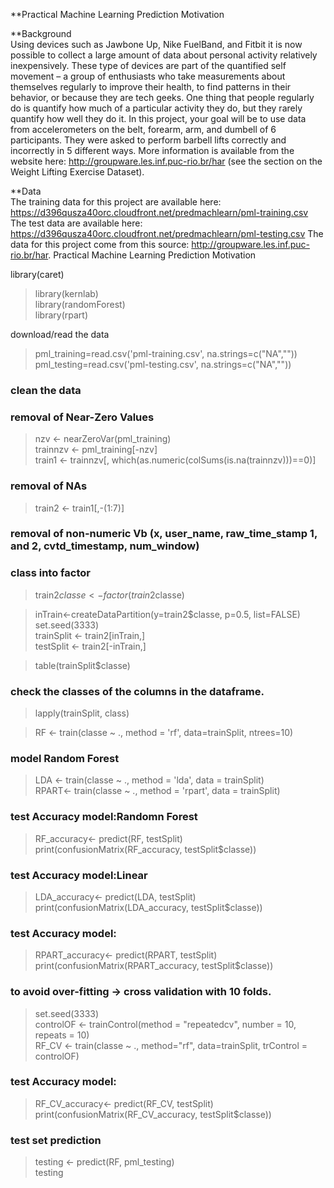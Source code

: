 **Practical Machine Learning Prediction Motivation

**Background  
Using devices such as Jawbone Up, Nike FuelBand, and Fitbit it is now possible to collect a large amount of data about personal activity relatively inexpensively. These type of devices are part of the quantified self movement – a group of enthusiasts who take measurements about themselves regularly to improve their health, to find patterns in their behavior, or because they are tech geeks. One thing that people regularly do is quantify how much of a particular activity they do, but they rarely quantify how well they do it. In this project, your goal will be to use data from accelerometers on the belt, forearm, arm, and dumbell of 6 participants. They were asked to perform barbell lifts correctly and incorrectly in 5 different ways. More information is available from the website here: http://groupware.les.inf.puc-rio.br/har (see the section on the Weight Lifting Exercise Dataset). 

**Data  
The training data for this project are available here: 
https://d396qusza40orc.cloudfront.net/predmachlearn/pml-training.csv
The test data are available here: 
https://d396qusza40orc.cloudfront.net/predmachlearn/pml-testing.csv
The data for this project come from this source: http://groupware.les.inf.puc-rio.br/har.
Practical Machine Learning Prediction Motivation

library(caret)  
> library(kernlab)  
> library(randomForest)  
> library(rpart)

download/read the data
> pml_training=read.csv('pml-training.csv', na.strings=c("NA",""))  
> pml_testing=read.csv('pml-testing.csv', na.strings=c("NA",""))  

### clean the data
### removal of Near-Zero Values 
> nzv <- nearZeroVar(pml_training)   
> trainnzv <- pml_training[-nzv]  
> train1 <- trainnzv[, which(as.numeric(colSums(is.na(trainnzv)))==0)]   

### removal of NAs  
> train2 <- train1[,-(1:7)]

### removal of non-numeric Vb (x, user_name, raw_time_stamp 1, and 2, cvtd_timestamp, num_window)  

### class into factor
> train2$classe <- factor(train2$classe) 

> inTrain<-createDataPartition(y=train2$classe,
                             p=0.5, list=FALSE)  
> set.seed(3333)  
> trainSplit <- train2[inTrain,]  
> testSplit <- train2[-inTrain,]  

> table(trainSplit$classe) 

### check the classes of the columns in the dataframe.  
> lapply(trainSplit, class) 

> RF <- train(classe ~ ., method = 'rf', data=trainSplit, ntrees=10)  

### model Random Forest      
> LDA <- train(classe ~ ., method = 'lda', data = trainSplit)   
> RPART<- train(classe ~ ., method = 'rpart', data = trainSplit)  

### test Accuracy model:Randomn Forest
> RF_accuracy<- predict(RF, testSplit)  
> print(confusionMatrix(RF_accuracy, testSplit$classe))  

### test Accuracy model:Linear
> LDA_accuracy<- predict(LDA, testSplit)  
> print(confusionMatrix(LDA_accuracy, testSplit$classe))  

### test Accuracy model:
> RPART_accuracy<- predict(RPART, testSplit)  
> print(confusionMatrix(RPART_accuracy, testSplit$classe)) 

### to avoid over-fitting -> cross validation with 10 folds.
> set.seed(3333)   
> controlOF <- trainControl(method = "repeatedcv", number = 10, repeats = 10)  
> RF_CV <- train(classe ~ ., method="rf",  data=trainSplit, trControl = controlOF)

### test Accuracy model:  
> RF_CV_accuracy<- predict(RF_CV, testSplit) 
> print(confusionMatrix(RF_CV_accuracy, testSplit$classe))  

### test set prediction
> testing <- predict(RF, pml_testing)   
> testing  
